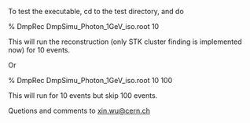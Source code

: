 To test the executable, cd to the test directory, and do

% DmpRec DmpSimu_Photon_1GeV_iso.root 10

This will run the reconstruction (only STK cluster finding is implemented now) for 10 events.

Or

% DmpRec DmpSimu_Photon_1GeV_iso.root 10 100

This will run for 10 events but skip 100 events.

Quetions and comments to xin.wu@cern.ch